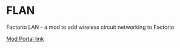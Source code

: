 # FLAN
Factorio LAN - a mod to add wireless circuit networking to Factorio

[Mod Portal link](https://mods.factorio.com/mod/Factorio-LAN)
